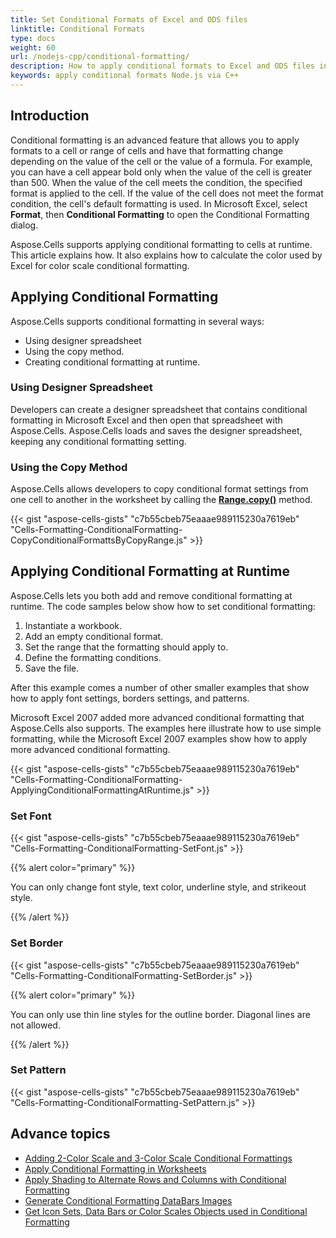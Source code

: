 ```yaml
---  
title: Set Conditional Formats of Excel and ODS files
linktitle: Conditional Formats  
type: docs  
weight: 60  
url: /nodejs-cpp/conditional-formatting/  
description: How to apply conditional formats to Excel and ODS files in Node.js via C++.  
keywords: apply conditional formats Node.js via C++  
---  
```


## **Introduction**

Conditional formatting is an advanced feature that allows you to apply formats to a cell or range of cells and have that formatting change depending on the value of the cell or the value of a formula. For example, you can have a cell appear bold only when the value of the cell is greater than 500. When the value of the cell meets the condition, the specified format is applied to the cell. If the value of the cell does not meet the format condition, the cell's default formatting is used. In Microsoft Excel, select **Format**, then **Conditional Formatting** to open the Conditional Formatting dialog.

Aspose.Cells supports applying conditional formatting to cells at runtime. This article explains how. It also explains how to calculate the color used by Excel for color scale conditional formatting.

## **Applying Conditional Formatting**

Aspose.Cells supports conditional formatting in several ways:

- Using designer spreadsheet
- Using the copy method.
- Creating conditional formatting at runtime.

### **Using Designer Spreadsheet**

Developers can create a designer spreadsheet that contains conditional formatting in Microsoft Excel and then open that spreadsheet with Aspose.Cells. Aspose.Cells loads and saves the designer spreadsheet, keeping any conditional formatting setting.

### **Using the Copy Method**

Aspose.Cells allows developers to copy conditional format settings from one cell to another in the worksheet by calling the [**Range.copy()**](https://reference.aspose.com/cells/nodejs-cpp/range/#copy-range-) method.

{{< gist "aspose-cells-gists" "c7b55cbeb75eaaae989115230a7619eb" "Cells-Formatting-ConditionalFormatting-CopyConditionalFormattsByCopyRange.js" >}}


## **Applying Conditional Formatting at Runtime**

Aspose.Cells lets you both add and remove conditional formatting at runtime. The code samples below show how to set conditional formatting:

1. Instantiate a workbook.
1. Add an empty conditional format.
1. Set the range that the formatting should apply to.
1. Define the formatting conditions.
1. Save the file.

After this example comes a number of other smaller examples that show how to apply font settings, borders settings, and patterns.

Microsoft Excel 2007 added more advanced conditional formatting that Aspose.Cells also supports. The examples here illustrate how to use simple formatting, while the Microsoft Excel 2007 examples show how to apply more advanced conditional formatting.

{{< gist "aspose-cells-gists" "c7b55cbeb75eaaae989115230a7619eb" "Cells-Formatting-ConditionalFormatting-ApplyingConditionalFormattingAtRuntime.js" >}}


### **Set Font**

{{< gist "aspose-cells-gists" "c7b55cbeb75eaaae989115230a7619eb" "Cells-Formatting-ConditionalFormatting-SetFont.js" >}}



{{% alert color="primary" %}}

You can only change font style, text color, underline style, and strikeout style.

{{% /alert %}}

### **Set Border**

{{< gist "aspose-cells-gists" "c7b55cbeb75eaaae989115230a7619eb" "Cells-Formatting-ConditionalFormatting-SetBorder.js" >}}


{{% alert color="primary" %}}

You can only use thin line styles for the outline border. Diagonal lines are not allowed.

{{% /alert %}}

### **Set Pattern**

{{< gist "aspose-cells-gists" "c7b55cbeb75eaaae989115230a7619eb" "Cells-Formatting-ConditionalFormatting-SetPattern.js" >}}



## **Advance topics**  
- [Adding 2-Color Scale and 3-Color Scale Conditional Formattings](/cells/nodejs-cpp/adding-2-color-scale-and-3-color-scale-conditional-formattings/)  
- [Apply Conditional Formatting in Worksheets](/cells/nodejs-cpp/apply-conditional-formatting-in-worksheets/)  
- [Apply Shading to Alternate Rows and Columns with Conditional Formatting](/cells/nodejs-cpp/apply-shading-to-alternate-rows-and-columns-with-conditional-formatting/)  
- [Generate Conditional Formatting DataBars Images](/cells/nodejs-cpp/generate-conditional-formatting-databars-images/)  
- [Get Icon Sets, Data Bars or Color Scales Objects used in Conditional Formatting](/cells/nodejs-cpp/get-icon-sets-data-bars-or-color-scales-objects-used-in-conditional-formatting/)  

  